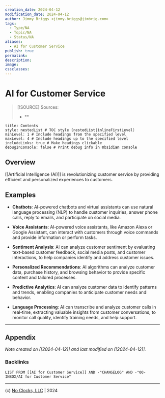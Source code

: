 ```yaml
---
creation_date: 2024-04-12
modification_date: 2024-04-12
author: Jimmy Briggs <jimmy.briggs@jimbrig.com>
tags:
  - Type/NA
  - Topic/NA
  - Status/NA
aliases:
  - AI for Customer Service
publish: true
permalink:
description:
image:
cssclasses:
---
```


# AI for Customer Service

> [!SOURCE] Sources:
> - **

```table-of-contents
title: Contents 
style: nestedList # TOC style (nestedList|inlineFirstLevel)
minLevel: 1 # Include headings from the specified level
maxLevel: 4 # Include headings up to the specified level
includeLinks: true # Make headings clickable
debugInConsole: false # Print debug info in Obsidian console
```

## Overview

[[Artificial Intelligence (AI)]] is revolutionizing customer service by providing efficient and personalized experiences to customers.

## Examples

- **Chatbots**: AI-powered chatbots and virtual assistants can use natural language processing (NLP) to handle customer inquiries, answer phone calls, reply to emails, and participate on social media.
    
- **Voice Assistants**: AI-powered voice assistants, like Amazon Alexa or Google Assistant, can interact with customers through voice commands and provide information or perform tasks.
    
- **Sentiment Analysis**: AI can analyze customer sentiment by evaluating text-based customer feedback, social media posts, and customer interactions, to help companies identify and address customer issues.
    
- **Personalized Recommendations**: AI algorithms can analyze customer data, purchase history, and browsing behavior to provide specific content and tailored processes.
    
- **Predictive Analytics**: AI can analyze customer data to identify patterns and trends, enabling companies to anticipate customer needs and behavior.
    
- **Language Processing**: AI can transcribe and analyze customer calls in real-time, extracting valuable insights from customer conversations, to monitor call quality, identify training needs, and help support.

***

## Appendix

*Note created on [[2024-04-12]] and last modified on [[2024-04-12]].*

### Backlinks

```dataview
LIST FROM [[AI for Customer Service]] AND -"CHANGELOG" AND -"00-INBOX/AI for Customer Service"
```

***

(c) [No Clocks, LLC](https://github.com/noclocks) | 2024
